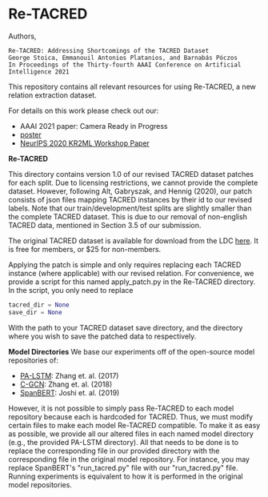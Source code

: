 # Re-TACRED

Authors,
 ```$xslt
Re-TACRED: Addressing Shortcomings of the TACRED Dataset
George Stoica, Emmanouil Antonios Platanios, and Barnabás Póczos
In Proceedings of the Thirty-fourth AAAI Conference on Artificial Intelligence 2021
```

This repository contains all relevant resources for using Re-TACRED, a new relation extraction dataset. 

For details on this work please check out our:
* AAAI 2021 paper: Camera Ready in Progress
* [poster](https://kr2ml.github.io/2020/papers/KR2ML_12_poster.pdf)
* [NeurIPS 2020 KR2ML Workshop Paper](https://kr2ml.github.io/2020/papers/KR2ML_12_paper.pdf)


**Re-TACRED**

This directory contains version 1.0 of our revised TACRED dataset patches for each split. Due to licensing restrictions, we cannot provide the complete dataset. 
However, following Alt, Gabryszak, and Hennig (2020), our patch consists of json files mapping TACRED instances by their id to our revised labels. 
Note that our train/development/test splits are slightly smaller than the complete TACRED dataset. This is due to our removal of non-english TACRED data, 
mentioned in Section 3.5 of our submission. 

The original TACRED dataset is available for download from the LDC [here](https://catalog.ldc.upenn.edu/LDC2018T24). It is free for members, or $25 for non-members.

Applying the patch is simple and only requires replacing each TACRED instance (where applicable) with our revised relation. For convenience, we provide a script 
for this named apply_patch.py in the Re-TACRED directory. In the script, you only need to replace 
```python
tacred_dir = None
save_dir = None
```
With the path to your TACRED dataset save directory, and the directory where you wish to save the patched data to respectively.

**Model Directories**
We base our experiments off of the open-source model repositories of:
* [PA-LSTM](https://github.com/yuhaozhang/tacred-relation.git): Zhang et. al. (2017) 
* [C-GCN](https://github.com/qipeng/gcn-over-pruned-trees.git): Zhang et. al. (2018)
* [SpanBERT](https://github.com/facebookresearch/SpanBERT): Joshi et. al. (2019)

However, it is not possible to simply pass Re-TACRED to each model repository because each is hardcoded for TACRED. Thus, we must modify certain files to make each model Re-TACRED compatible. 
To make it as easy as possible, we provide all our altered files in each named model directory (e.g., the provided PA-LSTM directory). All that needs to be done is to replace the corresponding file in our provided directory with the corresponding file in the original model repository. For instance, you may replace SpanBERT's "run_tacred.py" file with our "run_tacred.py" file.
Running experiments is equivalent to how it is performed in the original model repositories.
